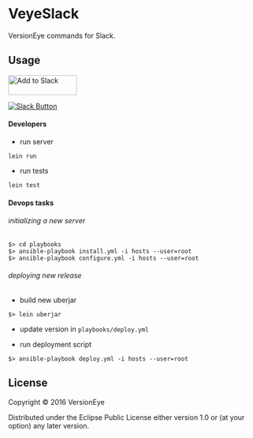 # VeyeSlack

VersionEye commands for Slack.

## Usage

<a href="https://slack.com/oauth/authorize?scope=incoming-webhook,commands&client_id=43911260647.48800449890"><img alt="Add to Slack" height="40" width="139" src="https://platform.slack-edge.com/img/add_to_slack.png" srcset="https://platform.slack-edge.com/img/add_to_slack.png 1x, https://platform.slack-edge.com/img/add_to_slack@2x.png 2x" /></a>


[![Slack Button](https://platform.slack-edge.com/img/add_to_slack.png)](https://slack.com/oauth/authorize?scope=incoming-webhook,commands&client_id=43911260647.48800449890)

#### Developers

* run server

```
lein run
```

* run tests

```
lein test
```

#### Devops tasks

###### initializing a new server

```
$> cd playbooks
$> ansible-playbook install.yml -i hosts --user=root
$> ansible-playbook configure.yml -i hosts --user=root

```

###### deploying new release

* build new uberjar

```
$> lein uberjar 
```

* update version in `playbooks/deploy.yml`

* run deployment script

```
$> ansible-playbook deploy.yml -i hosts --user=root
```


## License

Copyright © 2016 VersionEye

Distributed under the Eclipse Public License either version 1.0 or (at
your option) any later version.
